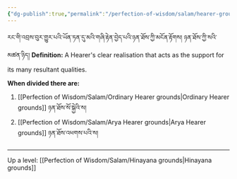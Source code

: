 ```yaml
---
{"dg-publish":true,"permalink":"/perfection-of-wisdom/salam/hearer-grounds/"}
---
```


རང་གི་འབྲས་བུར་གྱུར་པའི་ཡོན་ཏན་དུ་མའི་གཞི་རྟེན་བྱེད་པའི་ཉན་ཐོས་ཀྱི་མངོན་རྟོགས། ཉན་ཐོས་ཀྱི་སའི་མཚན་ཉིད།
**Definition:** A Hearer's clear realisation that acts as the support for its many resultant qualities.

**When divided there are:**
1. [[Perfection of Wisdom/Salam/Ordinary Hearer grounds\|Ordinary Hearer grounds]] ཉན་ཐོས་སོ་སྐྱེའི་ས།
2. [[Perfection of Wisdom/Salam/Arya Hearer grounds\|Arya Hearer grounds]] ཉན་ཐོས་འཕགས་པའི་ས།

---
Up a level: [[Perfection of Wisdom/Salam/Hinayana grounds\|Hinayana grounds]]
